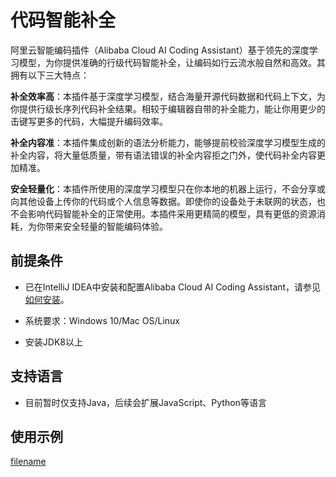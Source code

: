 # 代码智能补全

阿里云智能编码插件（Alibaba Cloud AI Coding Assistant）基于领先的深度学习模型，为你提供准确的行级代码智能补全，让编码如行云流水般自然和高效。其拥有以下三大特点：



**补全效率高**：本插件基于深度学习模型，结合海量开源代码数据和代码上下文，为你提供行级长序列代码补全结果。相较于编辑器自带的补全能力，能让你用更少的击键写更多的代码，大幅提升编码效率。



**补全内容准**：本插件集成创新的语法分析能力，能够提前校验深度学习模型生成的补全内容，将大量低质量，带有语法错误的补全内容拒之门外，使代码补全内容更加精准。



**安全轻量化**：本插件所使用的深度学习模型只在你本地的机器上运行，不会分享或向其他设备上传你的代码或个人信息等数据。即使你的设备处于未联网的状态，也不会影响代码智能补全的正常使用。本插件采用更精简的模型，具有更低的资源消耗，为你带来安全轻量的智能编码体验。



## 前提条件

- 已在IntelliJ IDEA中安装和配置Alibaba Cloud AI Coding Assistant，请参见[如何安装](zh-cn/guide/quickstart.md)。
- 系统要求：Windows 10/Mac OS/Linux

- 安装JDK8以上

## 支持语言

- 目前暂时仅支持Java，后续会扩展JavaScript、Python等语言

## 使用示例

[filename](https://cosy-aliyun.oss-cn-hangzhou.aliyuncs.com/cosy-completion-demo.mp4 ':include :size=500')